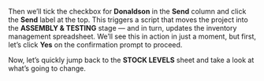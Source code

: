 Then we’ll tick the checkbox for **Donaldson** in the **Send** column and click the **Send** label at the top. This triggers a script that moves the project into the **ASSEMBLY & TESTING** stage — and in turn, updates the inventory management spreadsheet. We’ll see this in action in just a moment, but first, let’s click **Yes** on the confirmation prompt to proceed.

Now, let’s quickly jump back to the **STOCK LEVELS** sheet and take a look at what’s going to change.
